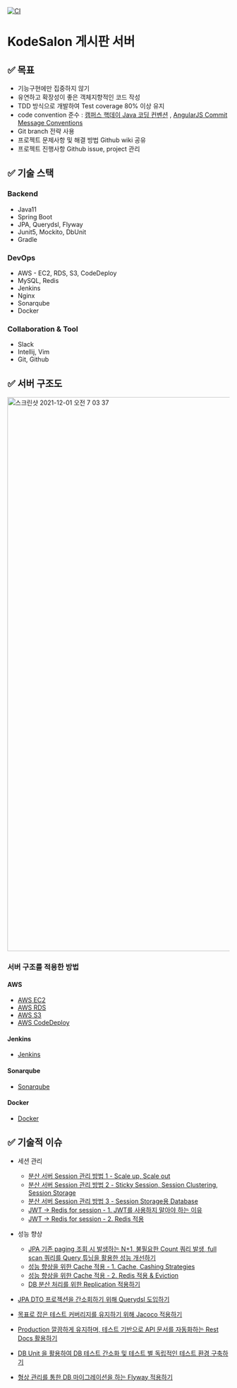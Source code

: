 [![CI](http://15.165.96.28/buildStatus/icon?job=kodesalon-sonarqube)](http://15.165.96.28/job/kodesalon-sonarqube/)

# KodeSalon 게시판 서버

## ✅ 목표

- 기능구현에만 집중하지 않기
- 유연하고 확장성이 좋은 객체지향적인 코드 작성
- TDD 방식으로 개발하여 Test coverage 80% 이상 유지
- code convention 준수 : [캠퍼스 핵데이 Java 코딩 컨벤션](https://naver.github.io/hackday-conventions-java/)
  , [AngularJS Commit Message Conventions](https://gist.github.com/stephenparish/9941e89d80e2bc58a153)
- Git branch 전략 사용
- 프로젝트 문제사항 및 해결 방법 Github wiki 공유
- 프로젝트 진행사항 Github issue, project 관리

## ✅ 기술 스택

### Backend

- Java11
- Spring Boot
- JPA, Querydsl, Flyway
- Junit5, Mockito, DbUnit
- Gradle

### DevOps

- AWS - EC2, RDS, S3, CodeDeploy
- MySQL, Redis
- Jenkins
- Nginx
- Sonarqube
- Docker

### Collaboration & Tool

- Slack
- Intellij, Vim
- Git, Github

## ✅ 서버 구조도

<img width="1253" alt="스크린샷 2021-12-01 오전 7 03 37" src="https://user-images.githubusercontent.com/44643805/144135484-5f92ba4d-69ec-4da8-a9ec-2098d08a6cba.png">

### 서버 구조를 적용한 방법

#### AWS

- [AWS EC2](https://www.notion.so/seongbeenkim/EC2-d8bd1bca162642b5a935b121bc4a4880)
- [AWS RDS](https://www.notion.so/RDS-73782b76bd5f4e389401dc999be8b919)
- [AWS S3](https://www.notion.so/seongbeenkim/S3-1848373e3f9948d4ac9d37790ee1d4c1)
- [AWS CodeDeploy](https://www.notion.so/seongbeenkim/CodeDeploy-97ad4fdcef054d75a7e4aa1e9eec11d4)

#### Jenkins

- [Jenkins](https://www.notion.so/seongbeenkim/Jenkins-6040c90c24ba48efa248451fe3f4560f)

#### Sonarqube

- [Sonarqube](https://www.notion.so/seongbeenkim/Sonarqube-075c4a9921a94067b82a2f595fcf9b81)

#### Docker

- [Docker](https://www.notion.so/seongbeenkim/Docker-edb9dcd4c7504a54bfafe7bcff7d6ec0)

## ✅ 기술적 이슈

- 세션 관리
  - [분산 서버 Session 관리 방법 1 - Scale up, Scale out](https://www.notion.so/seongbeenkim/bfe0124212734b0f91fe2f190a51ac86?v=92efa7174bf44632ae00e8e831771cd4&p=eb19d98b96bc4a4fb8e84f1a6ec22d5a)
  - [분산 서버 Session 관리 방법 2 - Sticky Session, Session Clustering, Session Storage](https://www.notion.so/seongbeenkim/bfe0124212734b0f91fe2f190a51ac86?v=92efa7174bf44632ae00e8e831771cd4&p=d3048fe4fc5648fbbaadbbb0bcba93a7)
  - [분산 서버 Session 관리 방법 3 - Session Storage용 Database](https://www.notion.so/seongbeenkim/bfe0124212734b0f91fe2f190a51ac86?v=92efa7174bf44632ae00e8e831771cd4&p=3c9fbcfb3ce74a89b8ec68774d6d9582)
  - [JWT → Redis for session - 1. JWT를 사용하지 말아야 하는 이유](https://seongbeenkim.notion.site/JWT-Redis-for-session-1-JWT-1dc34ee724aa4dca82c1ef9b03462c80)
  - [JWT → Redis for session - 2. Redis 적용](https://www.notion.so/seongbeenkim/b463d484f43249c2b3ae22142d4c2015?v=fa1582d8d8de4913a694275c1915bfca&p=aedc7b46b00046e284a67337c96be690)

- 성능 향상
  - [JPA 기존 paging 조회 시 발생하는 N+1, 불필요한 Count 쿼리 발생, full scan 쿼리를 Query 튜닝을 활용한 성능 개선하기](https://www.notion.so/Paging-e804041f2a0a4274aaf982e93a0a4954)
  - [성능 향상을 위한 Cache 적용 - 1. Cache, Cashing Strategies](https://www.notion.so/seongbeenkim/b463d484f43249c2b3ae22142d4c2015?v=fa1582d8d8de4913a694275c1915bfca&p=6e85614d73a84bf98ae0b2fdb7dfaec2)
  - [성능 향상을 위한 Cache 적용 - 2. Redis 적용 & Eviction](https://www.notion.so/seongbeenkim/b463d484f43249c2b3ae22142d4c2015?v=fa1582d8d8de4913a694275c1915bfca&p=2d1dd944738d4f33b8501b96739d56e3)
  - [DB 분산 처리를 위한 Replication 적용하기](https://www.notion.so/seongbeenkim/Replication-31fb707a5d0849aea6ccc0e7b1bb28b5#e02eb99a1da1460db054fd34f00cc6bf)

- [JPA DTO 프로젝션을 간소회하기 위해 Querydsl 도입하기](https://www.notion.so/QueryDsl-f09fc5067e5b4a0a809b1509053dc238)
- [목표로 잡은 테스트 커버리지를 유지하기 위해 Jacoco 적용하기](https://www.notion.so/seongbeenkim/Jacoco-db6f0853e10749019b902c68efa5875b)
- [Production 깔끔하게 유지하며, 테스트 기반으로 API 문서를 자동화하는 Rest Docs 활용하기](https://www.notion.so/seongbeenkim/Spring-REST-Docs-12e598fd203c4a69bddbee6267d12cb7)
- [DB Unit 을 활용하여 DB 테스트 간소화 및 테스트 별 독립적인 테스트 환경 구축하기](https://www.notion.so/DB-Unit-b9c221b3d0fe4f94bdd46ada22ac31cf)
- [형상 관리를 통한 DB 마이그레이션을 하는 Flyway 적용하기](https://www.notion.so/seongbeenkim/Flyway-a1299bd54e94455e85facea386df6643)

